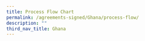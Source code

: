 ```yaml
---
title: Process Flow Chart
permalink: /agreements-signed/Ghana/process-flow/
description: ""
third_nav_title: Ghana
---
```


